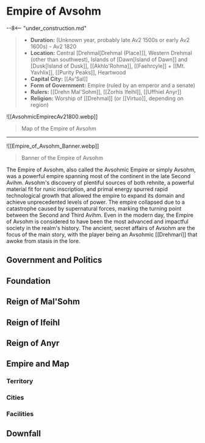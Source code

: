 # Empire of Avsohm

--8<-- "under_construction.md"

> - **Duration:** (Unknown year, probably late Av2 1500s or early Av2 1600s) - Av2 1820
> - **Location:** Central [Drehmal[Drehmal (Place)]], Western Drehmal (other than southwest), Islands of [Dawn[Island of Dawn]] and [Dusk[Island of Dusk]], [[Akhlo'Rohma]], [[Faehrcyle]] + [[Mt. Yavhlix]], [[Purity Peaks]], Heartwood
> - **Capital City:** [[Av'Sal]]
> - **Form of Government:** Empire (ruled by an emperor and a senate)
> - **Rulers:** [[Drehn Mal'Sohm]], [[Zorhis Ifeihl]], [[Uffhiel Anyr]]
> - **Religion:** Worship of [[Drehmal]] (or [[Virtuo]], depending on region)

![[AvsohmicEmpirecAv21800.webp]]
> Map of the Empire of Avsohm
***
![[Empire_of_Avsohm_Banner.webp]]
> Banner of the Empire of Avsohm

The Empire of Avsohm, also called the Avsohmic Empire or simply Avsohm, was a powerful empire spanning most of the continent in the late Second Avihm. Avsohm's discovery of plentiful sources of both rehnite, a powerful material fit for runic inscription, and primal energy spurred rapid technological growth that allowed the empire to expand its domain and achieve unprecedented levels of power. The empire collapsed due to a catastrophe caused by supernatural forces, marking the turning point between the Second and Third Avihm. Even in the modern day, the Empire of Avsohm is considered to have been the most advanced and impactful society in the realm's history. The ancient, secret affairs of Avsohm are the focus of the main story, with the player being an Avsohmic [[Drehmari]] that awoke from stasis in the lore.

## Government and Politics

## Foundation

## Reign of Mal'Sohm

## Reign of Ifeihl

## Reign of Anyr

## Empire and Map

### Territory

### Cities

### Facilities

## Downfall
